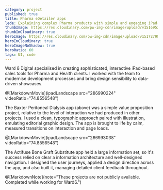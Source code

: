 ```yaml
---
category: project
published: true
title: Pharma eDetailer apps
lede: Explaining complex Pharma products with simple and engaging iPad-based stories.
thumbImage: https://res.cloudinary.com/pw-img-cdn/image/upload/v1516953095/okok/thumb-actifuse.jpg
thumbInCloudinary: true
heroImage: https://res.cloudinary.com/pw-img-cdn/image/upload/v1517279800/okok/pharmaceutical-edetailers-hero-1.png
heroInCloudinary: true
heroImageNoShadow: true
heroRatio: 60
tags: UI, code
---
```


Ward 6 Digital specialised in creating sophisticated, interactive iPad-based sales tools for Pharma and Health clients. I worked with the team to modernise development processes and bring design sensibility to data-driven showcases.

@[MarkdownMovie](ipadLandscape src="286990224" videoRatio="74.8556548")

The Baxter Peritoneal Dialysis app (above) was a simple value proposition project, relative to the level of interaction we had produced in other projects. I used a clean, typographic approach paired with illustration, emulating editorial graphic design. The app is brought to life by calm, measured transitions on interaction and page loads.

@[MarkdownMovie](ipadLandscape src="286993038" videoRatio="74.8556548")

The Actifuse Bone Graft Substitute app held a large information set, so it's success relied on clear a information architecture and well-designed navigation. I designed the user journeys, applied a design direction across the app, and also built it, managing detailed client feedback throughout.

<!-- @[MarkdownNote](note="These projects are not publicly available. Completed in collaboration with Grant Foster, Jason Armstrong, Jonathan Palasty, Cynthia Sánchez García and Antonio de Perio while working for Ward6.") -->

@[MarkdownNote](note="These projects are not publicly available. Completed while working for Ward6.")
